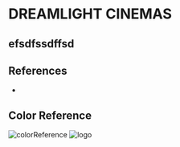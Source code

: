 DREAMLIGHT CINEMAS
=============================
efsdfssdffsd
----------------------------------
## References

- 

## Color Reference

![colorReference](https://media.discordapp.net/attachments/900368184924852248/988076106177470534/unknown.png?width=935&height=701)
![logo](https://media.discordapp.net/attachments/900368184924852248/989082725724094535/unknown.png)
